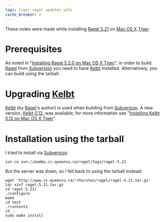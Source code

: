 ```yaml
---
tags: tiger ragel updates wiki
cache_breaker: 1
---
```


These notes were made while installing [Ragel 5.21](/wiki/Ragel_5.21) on [Mac OS X](/wiki/Mac_OS_X) [Tiger](/wiki/Tiger).

# Prerequisites

As noted in "[Installing Ragel 5.2.0 on Mac OS X Tiger](/wiki/Installing_Ragel_5.2.0_on_Mac_OS_X_Tiger)", in order to build [Ragel](/wiki/Ragel) from [Subversion](/wiki/Subversion) you need to have [Kelbt](/wiki/Kelbt) installed. Alternatively, you can build using the tarball.

# Upgrading [Kelbt](/wiki/Kelbt)

[Kelbt](/wiki/Kelbt) (by [Ragel](/wiki/Ragel)'s author) is used when building from [Subversion](/wiki/Subversion). A new version, [Kelbt 0.12](/wiki/Kelbt_0.12), was available; for more information see "[Installing Kelbt 0.12 on Mac OS X Tiger](/wiki/Installing_Kelbt_0.12_on_Mac_OS_X_Tiger)".

# Installation using the tarball

I tried to install via [Subversion](/wiki/Subversion):

    svn co svn://mambo.cs.queensu.ca/ragel/tags/ragel-5.21

But the server was down, so I fell back to using the tarball instead:

    wget 'http://www.cs.queensu.ca/~thurston/ragel/ragel-5.21.tar.gz'
    tar xzvf ragel-5.21.tar.gz
    cd ragel-5.21/
    ./configure
    make
    cd test
    ./runtests
    cd ..
    sudo make install
